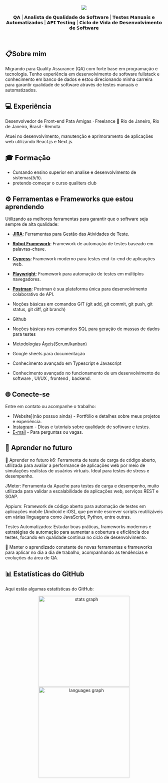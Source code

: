 <div align="center">   
  <p id="title">
   <img src="https://readme-typing-svg.demolab.com?font=Fira+Code&pause=1000&width=435&lines=Ol%C3%A1%2C+eu+sou+Miguel+Luis."/>
  </p>
  <p id="subtitle">
   𝗤𝗔 | 𝗔𝗻𝗮𝗹𝗶𝘀𝘁𝗮 𝗱𝗲 𝗤𝘂𝗮𝗹𝗶𝗱𝗮𝗱𝗲 𝗱𝗲 𝗦𝗼𝗳𝘁𝘄𝗮𝗿𝗲 | 𝗧𝗲𝘀𝘁𝗲𝘀 𝗠𝗮𝗻𝘂𝗮𝗶𝘀 𝗲 𝗔𝘂𝘁𝗼𝗺𝗮𝘁𝗶𝘇𝗮𝗱𝗼𝘀 | 𝗔𝗣𝗜 𝗧𝗲𝘀𝘁𝗶𝗻𝗴 |  𝗖𝗶𝗰𝗹𝗼 𝗱𝗲 𝗩𝗶𝗱𝗮 𝗱𝗲 𝗗𝗲𝘀𝗲𝗻𝘃𝗼𝗹𝘃𝗶𝗺𝗲𝗻𝘁𝗼 𝗱𝗲 𝗦𝗼𝗳𝘁𝘄𝗮𝗿𝗲

  </p>    
  <br>
</div>


## 📋Sobre mim
  Migrando para Quality Assurance (QA) com forte base em programação e tecnologia. Tenho experiência em desenvolvimento de software fullstack e conhecimento em banco de dados e estou direcionando minha carreira para garantir qualidade de software através de testes manuais e automatizados.

## 💻 Experiência
Desenvolvedor de Front-end
Pata Amigas · Freelance
📍 Rio de Janeiro, Rio de Janeiro, Brasil · Remota

Atuei no desenvolvimento, manutenção e aprimoramento de aplicações web utilizando React.js e Next.js.


## 🎓 𝗙𝗼𝗿𝗺𝗮çã𝗼
  - Cursando ensino superior em analise e desenvolvimento de sistemas(5/5).
  -  pretendo começar o curso qualiters club


## ⚙️ Ferramentas e Frameworks que estou aprendendo

Utilizando as melhores ferramentas para garantir que o software seja sempre de alta qualidade:

- [**JIRA**](https://www.atlassian.com/br/software/jira): Ferramentas para Gestão das Atividades de Teste.
- [**Robot Framework**](https://robotframework.org/): Framework de automação de testes baseado em palavras-chave.
- [**Cypress**](https://www.cypress.io/): Framework moderno para testes end-to-end de aplicações web.
- [**Playwright**](https://playwright.dev/): Framework para automação de testes em múltiplos navegadores.
- [**Postman**](https://www.postman.com/): Postman é sua plataforma única para desenvolvimento colaborativo de API. 

- Noções básicas em comandos GIT (git add, git commit, git push, git status, git diff, git branch)
- Github
- Noções básicas nos comandos SQL para geração de massas de dados para testes
- Metodologias Ágeis(Scrum/kanban)
- Google sheets para documentação
- Conhecimento avançado em Typescript e Javascript
- Conhecimento avançado no funcionamento de um desenvolvimento de software , UI/UX , frontend , backend.


## 🌐 Conecte-se

Entre em contato ou acompanhe o trabalho:

- [Website](não possuo ainda) - Portfólio e detalhes sobre meus projetos e experiência.
- [Instagram](https://youtube.com/@horadoqa) - Dicas e tutoriais sobre qualidade de software e testes.
- [E-mail](miguelluisataideferreira68@gmail.com) - Para perguntas ou vagas.

## 🧠 Aprender no futuro
🧠 Aprender no futuro
k6: Ferramenta de teste de carga de código aberto, utilizada para avaliar a performance de aplicações web por meio de simulações realistas de usuários virtuais. Ideal para testes de stress e desempenho.

JMeter: Ferramenta da Apache para testes de carga e desempenho, muito utilizada para validar a escalabilidade de aplicações web, serviços REST e SOAP.

Appium: Framework de código aberto para automação de testes em aplicações mobile (Android e iOS), que permite escrever scripts reutilizáveis em várias linguagens como JavaScript, Python, entre outras.

Testes Automatizados: Estudar boas práticas, frameworks modernos e estratégias de automação para aumentar a cobertura e eficiência dos testes, focando em qualidade contínua no ciclo de desenvolvimento.

📌 Manter o aprendizado constante de novas ferramentas e frameworks para aplicar no dia a dia de trabalho, acompanhando as tendências e evoluções da área de QA.
## 📊 Estatísticas do GitHub

Aqui estão algumas estatísticas do GitHub:

<div align="center">
  <img src="https://github-readme-stats.vercel.app/api?username=Miguelluisdev&show_icons=true&theme=radical" height="290" alt="stats graph"  />
  <img src="https://github-readme-stats.vercel.app/api/top-langs?username=Miguelluisdev&locale=pt-br&hide_title=false&layout=compact&card_width=320&langs_count=10&theme=codeSTACKr&hide_border=false&order=2" height="290" alt="languages graph"  />
</div>
